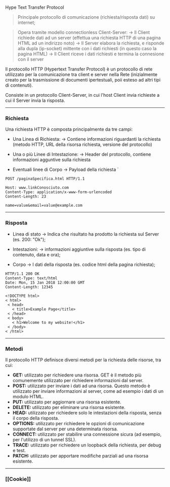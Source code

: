 Hype Text Transfer Protocol

> Principale protocollo di comunicazione (richiesta/risposta dati) su internet;

> Opera tramite modello connectionless Client-Server:
> -> Il Client richiede dati ad un server (effettua una richiesta HTTP di una pagina HTML ad un indirizzo noto)
> -> Il Server elabora la richiesta, e risponde alla dupla (ip-socket) mittente con i dati richiesti (in questo caso la pagina HTML)
> -> Il Client riceve i dati richiesti e termina la connesione con il server


Il protocollo HTTP (Hypertext Transfer Protocol) è un protocollo di rete utilizzato per la comunicazione tra client e server nella Rete (inizialmente creato per la trasmissione di documenti ipertestuali, poii esteso ad altri tipi di contenuti).

Consiste in un protocollo Client-Server,  in cui l'host Client invia richieste a cui il Server invia la risposta.

---
### Richiesta 

Una richiesta HTTP è composta principalmente da tre campi:

- Una Linea di Richiesta: 
	-> Contiene informazioni riguardanti la richiesta (metodo HTTP, URL della risorsa richiesta, versione del protocollo)

- Una o più Linee di Intestazione:
	-> Header del protocollo, contiene informazioni agguntive sulla richiesta

- Eventuali linee di Corpo
	-> Payload della richiesta
`
```richiesta
POST /paginaSpecifica.html HTTP/1.1

Host: www.linkConosciuto.com
Content-Type: application/x-www-form-urlencoded
Content-Length: 23

name=value&email=value@example.com
```

---
### Risposta

- Linea di stato
	-> Indica che risultato ha prodotto la richiesta sul Server (es. 200: "Ok");

- Intestazioni:
	-> informazioni aggiuntive sulla risposta (es. tipo di contenuto, data e ora);

- Corpo
	-> I dati della risposta (es. codice html della pagina richiesta);


 ```risposta
HTTP/1.1 200 OK
Content-Type: text/html
Date: Mon, 15 Jan 2018 12:00:00 GMT
Content-Length: 12345

<!DOCTYPE html>
< html>
  < head>
    < title>Example Page</title>
  < /head>
  < body>
    < h1>Welcome to my website!</h1>
  < /body>
< /html>
```

----
### Metodi
Il protocollo HTTP definisce diversi metodi per la richiesta delle risorse, tra cui:

-   **GET:** utilizzato per richiedere una risorsa. GET è il metodo più comunemente utilizzato per richiedere informazioni dal server.
-   **POST:** utilizzato per inviare i dati ad una risorsa. Questo metodo è utilizzato per inviare informazioni al server, come ad esempio i dati di un modulo HTML.
-   **PUT:** utilizzato per aggiornare una risorsa esistente.
-   **DELETE:** utilizzato per eliminare una risorsa esistente.
-   **HEAD:** utilizzato per richiedere solo le intestazioni della risposta, senza il corpo della risposta.
-   **OPTIONS:** utilizzato per richiedere le opzioni di comunicazione supportate dal server per una determinata risorsa.
-   **CONNECT:** utilizzato per stabilire una connessione sicura (ad esempio, per l'utilizzo di un tunnel SSL).
-   **TRACE:** utilizzato per richiedere un loopback della richiesta, per debug e test.
-   **PATCH:** utilizzato per apportare modifiche parziali ad una risorsa esistente.
---
### [[Cookie]]